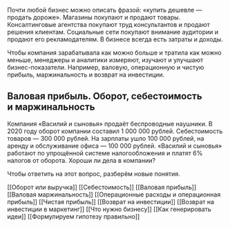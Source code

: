 Почти любой бизнес можно описать фразой: «купить дешевле — продать дороже». Магазины покупают и продают товары. Консалтинговые агентства покупают труд консультантов и продают решения клиентам. Социальные сети покупают внимание аудитории и продают его рекламодателям. В бизнесе всегда есть затраты и доходы.

Чтобы компания зарабатывала как можно больше и тратила как можно меньше, менеджеры и аналитики измеряют, изучают и улучшают бизнес-показатели. Например, валовую, операционную и чистую прибыль, маржинальность и возврат на инвестиции.

## Валовая прибыль. Оборот, себестоимость и маржинальность

Компания «Василий и сыновья» продаёт беспроводные наушники. В 2020 году оборот компании составил 1 000 000 рублей. Себестоимость товаров — 300 000 рублей. На зарплаты ушло 100 000 рублей, на аренду и обслуживание офиса — 100 000 рублей. «Василий и сыновья» работают по упрощённой системе налогообложения и платят 6% налогов от оборота. Хороши ли дела в компании?

Чтобы ответить на этот вопрос, разберём новые понятия.

[[Оборот или выручка]] 
[[Себестоимость]]
[[Валовая прибыль]]
[[Валовая маржинальность]] 
[[Операционные расходы и операционная прибыль]] 
[[Чистая прибыль]] 
[[Возврат на инвестиции]]
[[Возврат на инвестиции в маркетинг]]
[[Что нужно бизнесу]]
[[Как генерировать идеи]]
[[Формулируем гипотезу правильно]]

